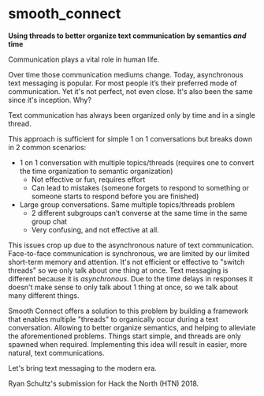 # smooth_connect

**Using threads to better organize text communication by semantics *and* time**

Communication plays a vital role in human life.

Over time those communication mediums change. Today, asynchronous text messaging is popular. For most people it’s their preferred mode of communication. Yet it's not perfect, not even close. It's also been the same since it's inception. Why?

Text communication has always been organized only by time and in a single thread.

This approach is sufficient for simple 1 on 1 conversations but breaks down in 2 common scenarios:
- 1 on 1 conversation with multiple topics/threads (requires one to convert the time organization to semantic organization)
    - Not effective or fun, requires effort
    - Can lead to mistakes (someone forgets to respond to something or someone starts to respond before you are finished)
- Large group conversations. Same multiple topics/threads problem
    - 2 different subgroups can’t converse at the same time in the same group chat
    - Very confusing, and not effective at all.


This issues crop up due to the asynchronous nature of text communication. Face-to-face communication is synchronous, we are limited by our limited short-term memory and attention. It's not efficient or effective to "switch threads" so we only talk about one thing at once. Text messaging is different because it is *asynchronous*. Due to the time delays in responses it doesn't make sense to only talk about 1 thing at once, so we talk about many different things.

Smooth Connect offers a solution to this problem by building a framework that enables multiple "threads" to organically occur during a text conversation. Allowing to better organize semantics, and helping to alleviate the aforementioned problems. Things start simple, and threads are only spawned when required. Implementing this idea will result in easier, more natural, text communications. 

Let's bring text messaging to the modern era.

Ryan Schultz's submission for Hack the North (HTN) 2018.




